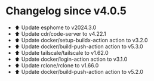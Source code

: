# Changelog since v4.0.5
- ⬆️ Update esphome to v2024.3.0 
- ⬆️ Update cdr/code-server to v4.22.1 
- ⬆️ Update docker/setup-buildx-action action to v3.2.0 
- ⬆️ Update docker/build-push-action action to v5.3.0 
- ⬆️ Update tailscale/tailscale to v1.62.0 
- ⬆️ Update docker/login-action action to v3.1.0 
- ⬆️ Update rclone/rclone to v1.66.0 
- ⬆️ Update docker/build-push-action action to v5.2.0 
